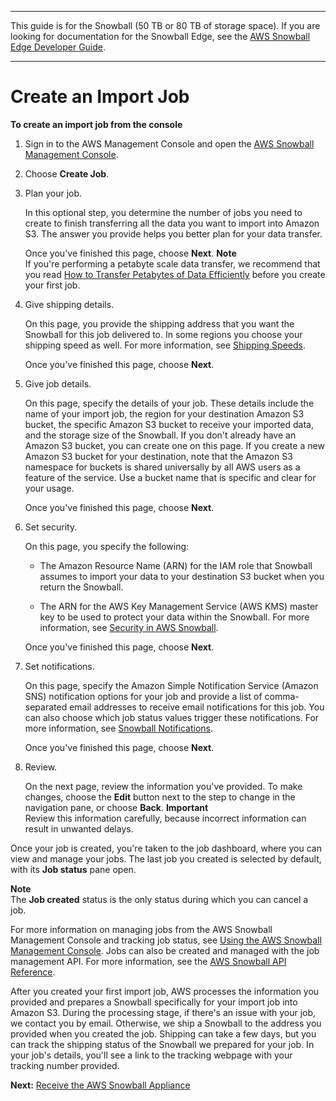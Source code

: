 --------

This guide is for the Snowball \(50 TB or 80 TB of storage space\)\. If you are looking for documentation for the Snowball Edge, see the [AWS Snowball Edge Developer Guide](http://docs.aws.amazon.com/snowball/latest/developer-guide/whatisedge.html)\.

--------

# Create an Import Job<a name="create-import-job"></a>

**To create an import job from the console**

1. Sign in to the AWS Management Console and open the [AWS Snowball Management Console](https://console.aws.amazon.com/importexport/home?region=us-west-2)\.

1. Choose **Create Job**\.

1. Plan your job\.

   In this optional step, you determine the number of jobs you need to create to finish transferring all the data you want to import into Amazon S3\. The answer you provide helps you better plan for your data transfer\.

   Once you've finished this page, choose **Next**\.
**Note**  
If you're performing a petabyte scale data transfer, we recommend that you read [How to Transfer Petabytes of Data Efficiently](transfer-petabytes.md) before you create your first job\.

1. Give shipping details\.

   On this page, you provide the shipping address that you want the Snowball for this job delivered to\. In some regions you choose your shipping speed as well\. For more information, see [Shipping Speeds](mailing-storage.md#shippingspeeds)\.

   Once you've finished this page, choose **Next**\.

1. Give job details\.

   On this page, specify the details of your job\. These details include the name of your import job, the region for your destination Amazon S3 bucket, the specific Amazon S3 bucket to receive your imported data, and the storage size of the Snowball\. If you don't already have an Amazon S3 bucket, you can create one on this page\. If you create a new Amazon S3 bucket for your destination, note that the Amazon S3 namespace for buckets is shared universally by all AWS users as a feature of the service\. Use a bucket name that is specific and clear for your usage\.

   Once you've finished this page, choose **Next**\.

1. Set security\.

   On this page, you specify the following:

   + The Amazon Resource Name \(ARN\) for the IAM role that Snowball assumes to import your data to your destination S3 bucket when you return the Snowball\.

   + The ARN for the AWS Key Management Service \(AWS KMS\) master key to be used to protect your data within the Snowball\. For more information, see [Security in AWS Snowball](security.md)\.

   Once you've finished this page, choose **Next**\.

1. Set notifications\.

   On this page, specify the Amazon Simple Notification Service \(Amazon SNS\) notification options for your job and provide a list of comma\-separated email addresses to receive email notifications for this job\. You can also choose which job status values trigger these notifications\. For more information, see [Snowball Notifications](notifications.md)\.

   Once you've finished this page, choose **Next**\.

1. Review\. 

   On the next page, review the information you've provided\. To make changes, choose the **Edit** button next to the step to change in the navigation pane, or choose **Back**\.
**Important**  
Review this information carefully, because incorrect information can result in unwanted delays\.

Once your job is created, you're taken to the job dashboard, where you can view and manage your jobs\. The last job you created is selected by default, with its **Job status** pane open\. 

**Note**  
The **Job created** status is the only status during which you can cancel a job\.

For more information on managing jobs from the AWS Snowball Management Console and tracking job status, see [Using the AWS Snowball Management Console](using-console.md)\. Jobs can also be created and managed with the job management API\. For more information, see the [AWS Snowball API Reference](http://docs.aws.amazon.com/snowball/latest/api-reference/api-reference.html)\.

After you created your first import job, AWS processes the information you provided and prepares a Snowball specifically for your import job into Amazon S3\. During the processing stage, if there's an issue with your job, we contact you by email\. Otherwise, we ship a Snowball to the address you provided when you created the job\. Shipping can take a few days, but you can track the shipping status of the Snowball we prepared for your job\. In your job's details, you'll see a link to the tracking webpage with your tracking number provided\.

**Next:** [Receive the AWS Snowball Appliance](receive-appliance.md) 